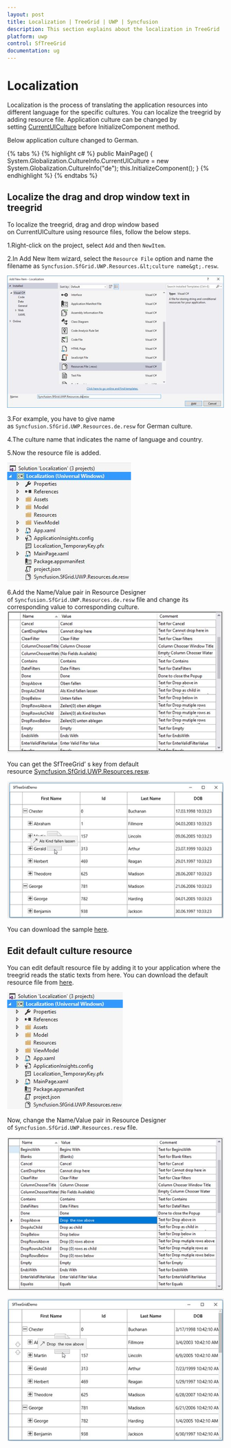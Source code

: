 ```yaml
---
layout: post
title: Localization | TreeGrid | UWP | Syncfusion
description: This section explains about the localization in TreeGrid
platform: uwp
control: SfTreeGrid
documentation: ug
---
```


# Localization

Localization is the process of translating the application resources into different language for the specific cultures. You can localize the treegrid by adding resource file. Application culture can be changed by setting [CurrentUICulture](https://msdn.microsoft.com/en-us/library/system.globalization.cultureinfo.currentuiculture.aspx) before InitializeComponent method.

Below application culture changed to German.

{% tabs %}
{% highlight c# %}
public MainPage()
{
    System.Globalization.CultureInfo.CurrentUICulture = new System.Globalization.CultureInfo("de");
    this.InitializeComponent();
}
{% endhighlight %}
{% endtabs %}

## Localize the drag and drop window text in treegrid

To localize the treegrid, drag and drop window based on CurrentUICulture using resource files, follow the below steps.

1.Right-click on the project, select `Add` and then `NewItem`.

2.In Add New Item wizard, select the `Resource File` option and name the filename as `Syncfusion.SfGrid.UWP.Resources.&lt;culture name&gt;.resw`.

![Creating resource file](Localization_images/Localization_img1.jpeg)

3.For example, you have to give name as `Syncfusion.SfGrid.UWP.Resources.de.resw` for German culture.

4.The culture name that indicates the name of language and country.

5.Now the resource file is added.

![Added the created resource file](Localization_images/Localization_img2.jpeg)

6.Add the Name/Value pair in Resource Designer of `Syncfusion.SfGrid.UWP.Resources.de.resw` file and change its corresponding value to corresponding culture.
![Providing the resources as per culture](Localization_images/Localization_img3.jpeg)

You can get the SfTreeGrid’ s key from default resource [Syncfusion.SfGrid.UWP.Resources.resw](http://www.syncfusion.com/downloads/support/directtrac/general/ze/Syncfusion.SfGrid.UWP.Resources-531431521.zip).

![Drag drop window of UWP treegrid with localized string](Localization_images/Localization_img4.jpeg)

You can download the sample [here](https://github.com/SyncfusionExamples/how-to-localize-the-drag-and-drop-window-text-in-treegrid/tree/master/UWP).

## Edit default culture resource 

You can edit default resource file by adding it to your application where the treegrid reads the static texts from here. You can download the default resource file from [here](http://www.syncfusion.com/downloads/support/directtrac/general/ze/Syncfusion.SfGrid.UWP.Resources-531431521.zip).

![Default resource file](Localization_images/Localization_img5.jpeg)

Now, change the Name/Value pair in Resource Designer of `Syncfusion.SfGrid.UWP.Resources.resw` file.

![Modifying the default localization in resource](Localization_images/Localization_img6.jpeg)


![Drag and drop window of UWP treegrid with modified resource](Localization_images/Localization_img7.jpeg)

